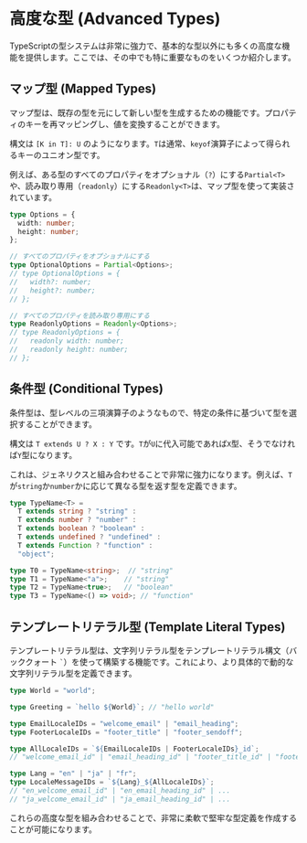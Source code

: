 # 高度な型 (Advanced Types)

TypeScriptの型システムは非常に強力で、基本的な型以外にも多くの高度な機能を提供します。ここでは、その中でも特に重要なものをいくつか紹介します。

## マップ型 (Mapped Types)

マップ型は、既存の型を元にして新しい型を生成するための機能です。プロパティのキーを再マッピングし、値を変換することができます。

構文は `[K in T]: U` のようになります。`T`は通常、`keyof`演算子によって得られるキーのユニオン型です。

例えば、ある型のすべてのプロパティをオプショナル（`?`）にする`Partial<T>`や、読み取り専用（`readonly`）にする`Readonly<T>`は、マップ型を使って実装されています。

```typescript
type Options = {
  width: number;
  height: number;
};

// すべてのプロパティをオプショナルにする
type OptionalOptions = Partial<Options>;
// type OptionalOptions = {
//   width?: number;
//   height?: number;
// };

// すべてのプロパティを読み取り専用にする
type ReadonlyOptions = Readonly<Options>;
// type ReadonlyOptions = {
//   readonly width: number;
//   readonly height: number;
// };
```

## 条件型 (Conditional Types)

条件型は、型レベルの三項演算子のようなもので、特定の条件に基づいて型を選択することができます。

構文は `T extends U ? X : Y` です。`T`が`U`に代入可能であれば`X`型、そうでなければ`Y`型になります。

これは、ジェネリクスと組み合わせることで非常に強力になります。例えば、`T`が`string`か`number`かに応じて異なる型を返す型を定義できます。

```typescript
type TypeName<T> =
  T extends string ? "string" :
  T extends number ? "number" :
  T extends boolean ? "boolean" :
  T extends undefined ? "undefined" :
  T extends Function ? "function" :
  "object";

type T0 = TypeName<string>;  // "string"
type T1 = TypeName<"a">;    // "string"
type T2 = TypeName<true>;   // "boolean"
type T3 = TypeName<() => void>; // "function"
```

## テンプレートリテラル型 (Template Literal Types)

テンプレートリテラル型は、文字列リテラル型をテンプレートリテラル構文（バッククォート `` ` ``）を使って構築する機能です。これにより、より具体的で動的な文字列リテラル型を定義できます。

```typescript
type World = "world";

type Greeting = `hello ${World}`; // "hello world"

type EmailLocaleIDs = "welcome_email" | "email_heading";
type FooterLocaleIDs = "footer_title" | "footer_sendoff";

type AllLocaleIDs = `${EmailLocaleIDs | FooterLocaleIDs}_id`;
// "welcome_email_id" | "email_heading_id" | "footer_title_id" | "footer_sendoff_id"

type Lang = "en" | "ja" | "fr";
type LocaleMessageIDs = `${Lang}_${AllLocaleIDs}`;
// "en_welcome_email_id" | "en_email_heading_id" | ...
// "ja_welcome_email_id" | "ja_email_heading_id" | ...
```

これらの高度な型を組み合わせることで、非常に柔軟で堅牢な型定義を作成することが可能になります。
